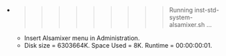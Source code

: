 * >>>>>>>>> Running inst-std-system-alsamixer.sh ...
  * Insert Alsamixer menu in Administration.
  * Disk size = 6303664K. Space Used = 8K. Runtime = 00:00:00:01.

